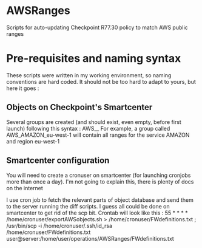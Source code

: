 # AWSRanges
Scripts for auto-updating Checkpoint R77.30 policy to match AWS public ranges

# Pre-requisites and naming syntax
These scripts were written in my working environment, so naming conventions are hard coded. It should not be too hard to adapt to yours, but here it goes :
## Objects on Checkpoint's Smartcenter
Several groups are created (and should exist, even empty, before first launch) following this syntax :
AWS_<service>_<region>
For example, a group called AWS_AMAZON_eu-west-1 will contain all ranges for the service AMAZON and region eu-west-1

## Smartcenter configuration
You will need to create a cronuser on smartcenter (for launching cronjobs more than once a day). I'm not going to explain this, there is plenty of docs on the internet

I use cron job to fetch the relevant parts of object database and send them to the server running the diff scripts. I guess all could be done on smartcenter to get rid of the scp bit.
Crontab will look like this :
55 * * * * /home/cronuser/exportAWSobjects.sh > /home/cronuser/FWdefinitions.txt ; /usr/bin/scp -i /home/cronuser/.ssh/id_rsa /home/cronuser/FWdefinitions.txt user@server:/home/user/operations/AWSRanges/FWdefinitions.txt


